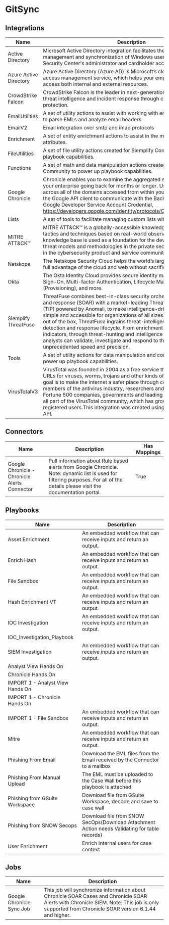 # GitSync

## Integrations
|Name|Description|
|----|-----------|
|Active Directory|Microsoft Active Directory integration facilitates the centralized management and synchronization of Windows user accounts with Security Center's administrator and cardholder accounts.|
|Azure Active Directory|Azure Active Directory (Azure AD) is Microsoft’s cloud-based identity and access management service, which helps your employees sign in and access  both internal and external resources.|
|CrowdStrike Falcon|CrowdStrike Falcon is the leader in next-generation endpoint protection, threat intelligence and incident response through cloud-based endpoint protection.|
|EmailUtilities|A set of utility actions to assist with working with emails.  Includes actions to parse EMLs and analyze email headers.|
|EmailV2|Email integration over smtp and imap protocols|
|Enrichment|A set of entity enrichment actions to assist in the managing of entity attributes.|
|FileUtilities|A set of file utility actions created for Siemplify Community to power up playbook capabilities.|
|Functions|A set of math and data manipulation actions created for Siemplify Community to power up playbook capabilities.|
|Google Chronicle|Chronicle enables you to examine the aggregated security information for your enterprise going back for months or longer. Use Chronicle to search across all of the domains accessed from within your enterprise. To enable the Google API client to communicate with the Backstory API you will need Google Developer Service Account Credential, https://developers.google.com/identity/protocols/OAuth2#serviceaccount.|
|Lists|A set of tools to facilitate managing custom lists within Siemplify|
|MITRE ATT&CK™|MITRE ATT&CK™ is a globally-accessible knowledge base of adversary tactics and techniques based on real-world observations. The ATT&CK knowledge base is used as a foundation for the development of specific threat models and methodologies in the private sector, in government, and in the cybersecurity product and service community.|
|Netskope|The Netskope Security Cloud helps the world’s largest organizations take full advantage of the cloud and web without sacrificing security.|
|Okta|The Okta Identity Cloud provides secure identity management with Single Sign-On, Multi-factor Authentication, Lifecycle Management (Provisioning), and more.|
|Siemplify ThreatFuse|ThreatFuse combines best-in-class security orchestration, automation and response (SOAR) with a market-leading Threat Intelligence Platform (TIP) powered by Anomali, to make intelligence-driven security operations simple and accessible for organizations of all sizes.With robust integration out of the box, ThreatFuse ingrains threat-intelligence across the entire detection and response lifecycle. From enrichment with real-time threat indicators, through threat-hunting and intelligence sharing, security analysts can validate, investigate and respond to threats with unprecedented speed and precision.|
|Tools|A set of utility actions for data manipulation and common platform tasks to power up playbook capabilities.|
|VirusTotalV3|VirusTotal was founded in 2004 as a free service that analyzes files and URLs for viruses, worms, trojans and other kinds of malicious content. Our goal is to make the internet a safer place through collaboration between members of the antivirus industry, researchers and end users of all kinds. Fortune 500 companies, governments and leading security companies are all part of the VirusTotal community, which has grown to over 500,000 registered users.This integration was created using the 3rd iteration of VT API.|


## Connectors
|Name|Description|Has Mappings|
|----|-----------|------------|
|Google Chronicle - Chronicle Alerts Connector|Pull information about Rule based alerts from Google Chronicle. Note: dynamic list is used for filtering purposes. For all of the details please visit the documentation portal.|True|


## Playbooks
|Name|Description|
|----|-----------|
|Asset Enrichment|An embedded workflow that can receive inputs and return an output.|
|Enrich Hash|An embedded workflow that can receive inputs and return an output.|
|File Sandbox|An embedded workflow that can receive inputs and return an output.|
|Hash Enrichment VT|An embedded workflow that can receive inputs and return an output.|
|IOC Investigation|An embedded workflow that can receive inputs and return an output.|
|IOC_Investigation_Playbook||
|SIEM Investigation|An embedded workflow that can receive inputs and return an output.|
|Analyst View Hands On||
|Chronicle Hands On||
|IMPORT 1 - Analyst View Hands On||
|IMPORT 1 - Chronicle Hands On||
|IMPORT 1 - File Sandbox|An embedded workflow that can receive inputs and return an output.|
|Mitre|An embedded workflow that can receive inputs and return an output.|
|Phishing From Email|Download the EML files from the Email received by the Connector to a mailbox|
|Phishing From Manual Upload|The EML must be uploaded to the Case Wall before this playbook is attached|
|Phishing from GSuite Workspace|Download file from GSuite Workspace, decode and save to case wall|
|Phishing from SNOW Secops|Download file from SNOW SecOps(Download Attachment Action needs Validating for table records)|
|User Enrichment|Enrich Internal users for case context|


## Jobs
|Name|Description|
|----|-----------|
|Google Chronicle Sync Job|This job will synchronize information about Chronicle SOAR Cases and Chronicle SOAR Alerts with Chronicle SIEM. Note: This job is only supported from Chronicle SOAR version 6.1.44 and higher.|

